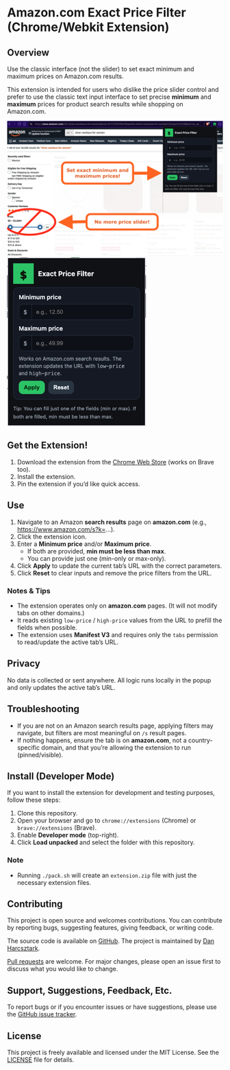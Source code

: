 # Amazon.com Exact Price Filter (Chrome/Webkit Extension)

## Overview

Use the classic interface (not the slider) to set exact minimum and maximum prices on Amazon.com results.

This extension is intended for users who dislike the price slider control and prefer to use the classic text input interface to set precise **minimum** and **maximum** prices for product search results while shopping on Amazon.com.

![Extension Preview](screenshots/extension_preview_1280x800.png)
![Interface Preview](screenshots/interface_preview.png)

## Get the Extension!

1. Download the extension from the [Chrome Web Store](https://chromewebstore.google.com/detail/johhjkfjfaknndeenoinpiecomheidlj?utm_source=item-share-github) (works on Brave too).
1. Install the extension.
1. Pin the extension if you’d like quick access.

## Use

1. Navigate to an Amazon **search results** page on **amazon.com** (e.g., https://www.amazon.com/s?k=...).
2. Click the extension icon.
3. Enter a **Minimum price** and/or **Maximum price**.
   - If both are provided, **min must be less than max**.
   - You can provide just one (min-only or max-only).
4. Click **Apply** to update the current tab’s URL with the correct parameters.
5. Click **Reset** to clear inputs and remove the price filters from the URL.

### Notes & Tips

- The extension operates only on **amazon.com** pages. (It will not modify tabs on other domains.)
- It reads existing `low-price` / `high-price` values from the URL to prefill the fields when possible.
- The extension uses **Manifest V3** and requires only the `tabs` permission to read/update the active tab’s URL.

## Privacy

No data is collected or sent anywhere. All logic runs locally in the popup and only updates the active tab’s URL.

## Troubleshooting

- If you are not on an Amazon search results page, applying filters may navigate, but filters are most meaningful on `/s` result pages.
- If nothing happens, ensure the tab is on **amazon.com**, not a country-specific domain, and that you’re allowing the extension to run (pinned/visible).

## Install (Developer Mode)

If you want to install the extension for development and testing purposes, follow these steps:

1. Clone this repository.
1. Open your browser and go to `chrome://extensions` (Chrome) or `brave://extensions` (Brave).
1. Enable **Developer mode** (top-right).
1. Click **Load unpacked** and select the folder with this repository.

### Note 
- Running `./pack.sh` will create an `extension.zip` file with just the necessary extension files.

## Contributing

This project is open source and welcomes contributions. You can contribute by reporting bugs, suggesting features, giving feedback, or writing code.

The source code is available on [GitHub](https://github.com/dnstock/amazon-exact-price-filter-extension). The project is maintained by [Dan Harcsztark](https://github.com/dnstock).

[Pull requests](https://github.com/dnstock/amazon-exact-price-filter-extension/pulls) are welcome. For major changes, please open an issue first to discuss what you would like to change.

## Support, Suggestions, Feedback, Etc.

To report bugs or if you encounter issues or have suggestions, please use the [GitHub issue tracker](https://github.com/dnstock/amazon-exact-price-filter-extension/issues).

## License

This project is freely available and licensed under the MIT License. See the [LICENSE](LICENSE) file for details.
